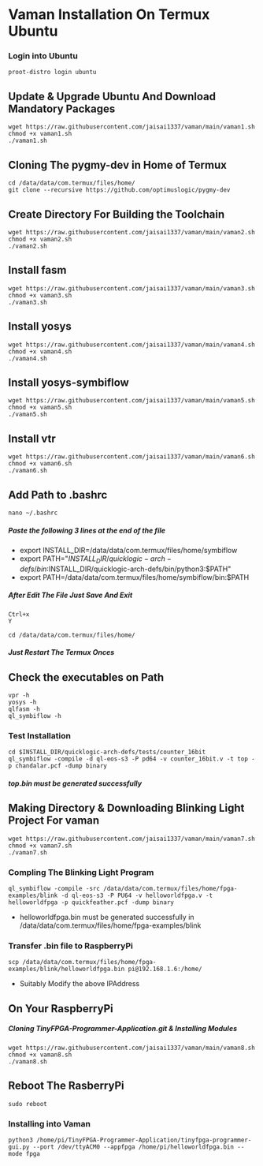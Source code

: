 # Vaman Installation On Termux Ubuntu
### Login into Ubuntu
```
proot-distro login ubuntu
```
## Update & Upgrade Ubuntu And Download Mandatory Packages
```
wget https://raw.githubusercontent.com/jaisai1337/vaman/main/vaman1.sh
chmod +x vaman1.sh
./vaman1.sh
```
## Cloning The pygmy-dev in Home of Termux
```
cd /data/data/com.termux/files/home/
git clone --recursive https://github.com/optimuslogic/pygmy-dev
```
## Create Directory For Building the Toolchain
```
wget https://raw.githubusercontent.com/jaisai1337/vaman/main/vaman2.sh
chmod +x vaman2.sh
./vaman2.sh
```

## Install fasm
```
wget https://raw.githubusercontent.com/jaisai1337/vaman/main/vaman3.sh
chmod +x vaman3.sh
./vaman3.sh
```
## Install yosys
```
wget https://raw.githubusercontent.com/jaisai1337/vaman/main/vaman4.sh
chmod +x vaman4.sh
./vaman4.sh
```
## Install yosys-symbiflow
```
wget https://raw.githubusercontent.com/jaisai1337/vaman/main/vaman5.sh
chmod +x vaman5.sh
./vaman5.sh
```
## Install vtr
```
wget https://raw.githubusercontent.com/jaisai1337/vaman/main/vaman6.sh
chmod +x vaman6.sh
./vaman6.sh
```
## Add Path to .bashrc
```
nano ~/.bashrc
```
##### Paste the following 3 lines at the end of the file
* export  INSTALL_DIR=/data/data/com.termux/files/home/symbiflow
* export PATH="$INSTALL_DIR/quicklogic-arch-defs/bin:$INSTALL_DIR/quicklogic-arch-defs/bin/python3:$PATH"
* export PATH=/data/data/com.termux/files/home/symbiflow/bin:$PATH
##### After Edit The File Just Save And Exit
```
Ctrl+x
Y 
```
```
cd /data/data/com.termux/files/home/
```
##### Just Restart The Termux Onces

## Check the executables on Path
```
vpr -h
yosys -h
qlfasm -h
ql_symbiflow -h
```
### Test Installation
```
cd $INSTALL_DIR/quicklogic-arch-defs/tests/counter_16bit
ql_symbiflow -compile -d ql-eos-s3 -P pd64 -v counter_16bit.v -t top -p chandalar.pcf -dump binary
```
##### top.bin must be generated successfully 
## Making Directory & Downloading Blinking Light Project For vaman
```
wget https://raw.githubusercontent.com/jaisai1337/vaman/main/vaman7.sh
chmod +x vaman7.sh
./vaman7.sh
```
### Compling The Blinking Light Program
```
ql_symbiflow -compile -src /data/data/com.termux/files/home/fpga-examples/blink -d ql-eos-s3 -P PU64 -v helloworldfpga.v -t helloworldfpga -p quickfeather.pcf -dump binary
```
* helloworldfpga.bin must be generated successfully in /data/data/com.termux/files/home/fpga-examples/blink
### Transfer .bin file to RaspberryPi
```
scp /data/data/com.termux/files/home/fpga-examples/blink/helloworldfpga.bin pi@192.168.1.6:/home/
```
* Suitably Modify the above IPAddress
## On Your RaspberryPi
##### Cloning TinyFPGA-Programmer-Application.git & Installing Modules
```
wget https://raw.githubusercontent.com/jaisai1337/vaman/main/vaman8.sh
chmod +x vaman8.sh
./vaman8.sh
```
## Reboot The RasberryPi
```
sudo reboot
```
### Installing into Vaman
```
python3 /home/pi/TinyFPGA-Programmer-Application/tinyfpga-programmer-gui.py --port /dev/ttyACM0 --appfpga /home/pi/helloworldfpga.bin --mode fpga

```


